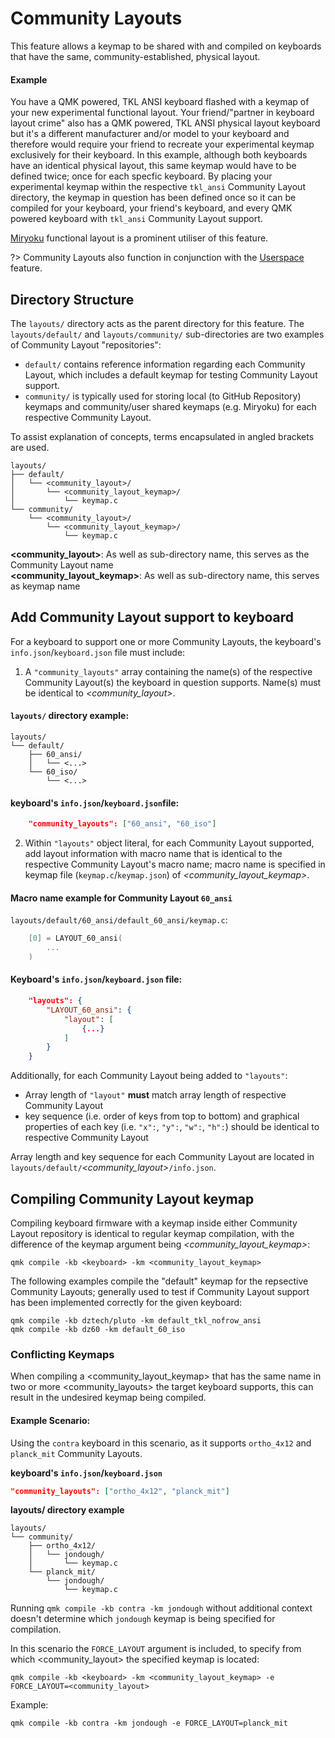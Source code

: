 # Community Layouts

This feature allows a keymap to be shared with and compiled on keyboards that have the same, community-established, physical layout.

#### Example
You have a QMK powered, TKL ANSI keyboard flashed with a keymap of your new experimental functional layout. Your friend/"partner in keyboard layout crime" also has a QMK powered, TKL ANSI physical layout keyboard but it's a different manufacturer and/or model to your keyboard and therefore would require your friend to recreate your experimental keymap exclusively for their keyboard.
In this example, although both keyboards have an identical physical layout, this same keymap would have to be defined twice; once for each specfic keyboard. By placing your experimental keymap within the respective `tkl_ansi` Community Layout directory, the keymap in question has been defined once so it can be compiled for your keyboard, your friend's keyboard, and every QMK powered keyboard with `tkl_ansi` Community Layout support.

[Miryoku](https://github.com/manna-harbour/miryoku) functional layout is a prominent utiliser of this feature.

?> Community Layouts also function in conjunction with the [Userspace](./feature_userspace.md) feature.

## Directory Structure
The `layouts/` directory acts as the parent directory for this feature.
The `layouts/default/` and `layouts/community/` sub-directories are two examples of Community Layout "repositories":
- `default/` contains reference information regarding each Community Layout, which includes a default keymap for testing Community Layout support.  
- `community/` is typically used for storing local (to GitHub Repository) keymaps and community/user shared keymaps (e.g. Miryoku) for each respective Community Layout.

To assist explanation of concepts, terms encapsulated in angled brackets are used.
```
layouts/
├── default/
│   └── <community_layout>/
│       └── <community_layout_keymap>/
│           └── keymap.c
└── community/
    └── <community_layout>/
        └── <community_layout_keymap>/
            └── keymap.c
```
**<community_layout>**: As well as sub-directory name, this serves as the Community Layout name  
**<community_layout_keymap>**: As well as sub-directory name, this serves as keymap name

## Add Community Layout support to keyboard

For a keyboard to support one or more Community Layouts, the keyboard's `info.json`/`keyboard.json` file must include:
1. A `"community_layouts"` array containing the name(s) of the respective Community Layout(s) the keyboard in question supports. Name(s) must be identical to *<community_layout>*.
#### `layouts/` directory example:
```
layouts/
└── default/
    ├── 60_ansi/
    │   └── <...>
    └── 60_iso/
        └── <...>
```
#### keyboard's `info.json`/`keyboard.json`file:
```json
    "community_layouts": ["60_ansi", "60_iso"]
```
2. Within `"layouts"` object literal, for each Community Layout supported, add layout information with macro name that is identical to the respective Community Layout's macro name; macro name is specified in keymap file (`keymap.c`/`keymap.json`) of *<community_layout_keymap>*.

#### Macro name example for Community Layout `60_ansi`
`layouts/default/60_ansi/default_60_ansi/keymap.c`:
```c
    [0] = LAYOUT_60_ansi(
        ...
    )
```

#### Keyboard's `info.json`/`keyboard.json` file:
```json
    "layouts": {
        "LAYOUT_60_ansi": {
            "layout": [
                {...}
            ]
        }
    }
```

Additionally, for each Community Layout being added to `"layouts"`:
- Array length of `"layout"` **must** match array length of respective Community Layout
- key sequence (i.e. order of keys from top to bottom) and graphical properties of each key (i.e. `"x":`, `"y":`, `"w":`, `"h":`) should be identical to respective Community Layout

Array length and key sequence for each Community Layout are located in `layouts/default/`*<community_layout>*`/info.json`.

## Compiling Community Layout keymap
Compiling keyboard firmware with a keymap inside either Community Layout repository is identical to regular keymap compilation, with the difference of the keymap argument being *<community_layout_keymap>*: 

    qmk compile -kb <keyboard> -km <community_layout_keymap>

The following examples compile the "default" keymap for the repsective Community Layouts; generally used to test if Community Layout support has been implemented correctly for the given keyboard:

    qmk compile -kb dztech/pluto -km default_tkl_nofrow_ansi
    qmk compile -kb dz60 -km default_60_iso

### Conflicting Keymaps
When compiling a <community_layout_keymap> that has the same name in two or more <community_layouts> the target keyboard supports, this can result in the undesired keymap being compiled.

#### Example Scenario:
Using the `contra` keyboard in this scenario, as it supports `ortho_4x12` and `planck_mit` Community Layouts.

**keyboard's `info.json`/`keyboard.json`**
```json
"community_layouts": ["ortho_4x12", "planck_mit"]
```

**layouts/ directory example**
```
layouts/
└── community/
    ├── ortho_4x12/
    │   └── jondough/
    │       └── keymap.c
    └── planck_mit/
        └── jondough/
            └── keymap.c
```
Running `qmk compile -kb contra -km jondough` without additional context doesn't determine which `jondough` keymap is being specified for compilation.

In this scenario the `FORCE_LAYOUT` argument is included, to specify from which <community_layout> the specified keymap is located:

    qmk compile -kb <keyboard> -km <community_layout_keymap> -e FORCE_LAYOUT=<community_layout>

Example:

    qmk compile -kb contra -km jondough -e FORCE_LAYOUT=planck_mit
